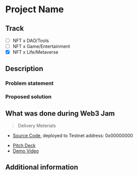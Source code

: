 # Project Name

## Track

- [ ] NFT x DAO/Tools
- [ ] NFT x Game/Entertainment
- [x] NFT x Life/Metaverse

## Description

### Problem statement

<!--
Please describe the following

- Target audience
- Evidence for the need
-->

### Proposed solution

<!--
Please describe the following, including but not limited to:

- Product Introduction
- Product Logo (Optional)
- Technical architecture
- Operational strategy
-->

## What was done during Web3 Jam

<!-- Please list the features and docs you achieved during the event -->

> Delivery Meterials

- [Source Code](./src/), deployed to Testnet address: 0x00000000
<!-- Optional -->
- [Pitch Deck](./docs/deck.pdf) <!-- or using online documentation url / ipfs url -->
- [Demo Video](./docs/demo.mp4) <!-- or using online documentation url / ipfs url -->

## Additional information

<!-- More information you want the judges to see -->
